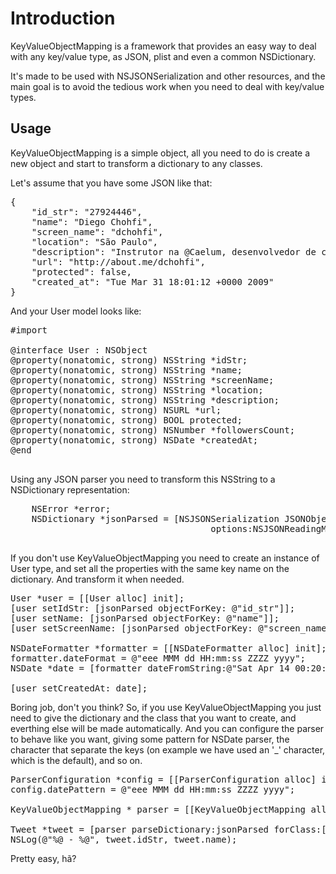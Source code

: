 Introduction
=========================

KeyValueObjectMapping is a framework that provides an easy way to deal with any key/value type, as JSON, plist and even a common NSDictionary.

It's made to be used with NSJSONSerialization and other resources, and the main goal is to avoid the tedious work when you need to deal with key/value types.

Usage
-------------------------

KeyValueObjectMapping is a simple object, all you need to do is create a new object and start to transform a dictionary to any classes.

Let's assume that you have some JSON like that:
<pre>
{
	"id_str": "27924446",
	"name": "Diego Chohfi",
	"screen_name": "dchohfi",
	"location": "São Paulo",
	"description": "Instrutor na @Caelum, desenvolvedor de coração, apaixonado por música e cerveja, sempre cerveja.",
	"url": "http://about.me/dchohfi",
	"protected": false,
	"created_at": "Tue Mar 31 18:01:12 +0000 2009"
}
</pre>

And your User model looks like:
<pre>
#import <Foundation/Foundation.h>

@interface User : NSObject
@property(nonatomic, strong) NSString *idStr;
@property(nonatomic, strong) NSString *name;
@property(nonatomic, strong) NSString *screenName;
@property(nonatomic, strong) NSString *location;
@property(nonatomic, strong) NSString *description;
@property(nonatomic, strong) NSURL *url;
@property(nonatomic, strong) BOOL protected;
@property(nonatomic, strong) NSNumber *followersCount;
@property(nonatomic, strong) NSDate *createdAt;
@end

</pre>

Using any JSON parser you need to transform this NSString to a NSDictionary representation:
<pre>
	NSError *error;
	NSDictionary *jsonParsed = [NSJSONSerialization JSONObjectWithData:jsonData
		                              options:NSJSONReadingMutableContainers 
																	error:&error];
</pre>

If you don't use KeyValueObjectMapping you need to create an instance of User type, and set all the properties with the same key name on the dictionary. And transform it when needed.

<pre>
User *user = [[User alloc] init];
[user setIdStr: [jsonParsed objectForKey: @"id_str"]];
[user setName: [jsonParsed objectForKey: @"name"]];
[user setScreenName: [jsonParsed objectForKey: @"screen_name"]];

NSDateFormatter *formatter = [[NSDateFormatter alloc] init];
formatter.dateFormat = @"eee MMM dd HH:mm:ss ZZZZ yyyy";
NSDate *date = [formatter dateFromString:@"Sat Apr 14 00:20:07 +0000 2012"];

[user setCreatedAt: date];
</pre>

Boring job, don't you think? So, if you use KeyValueObjectMapping you just need to give the dictionary and the class that you want to create, and everthing else will be made automatically. And you can configure the parser to behave like you want, giving some pattern for NSDate parser, the character that separate the keys (on example we have used an '_' character, which is the default), and so on.

<pre>
ParserConfiguration *config = [[ParserConfiguration alloc] init];
config.datePattern = @"eee MMM dd HH:mm:ss ZZZZ yyyy";

KeyValueObjectMapping * parser = [[KeyValueObjectMapping alloc] initWithConfiguration:config];

Tweet *tweet = [parser parseDictionary:jsonParsed forClass:[Tweet class]];
NSLog(@"%@ - %@", tweet.idStr, tweet.name);
</pre>

Pretty easy, hã?